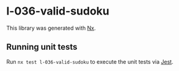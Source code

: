 # l-036-valid-sudoku

This library was generated with [Nx](https://nx.dev).

## Running unit tests

Run `nx test l-036-valid-sudoku` to execute the unit tests via [Jest](https://jestjs.io).
